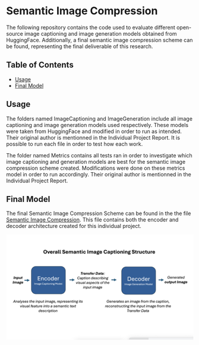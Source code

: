 # Semantic Image Compression

The following repository contains the code used to evaluate different open-source image captioning and image generation models obtained from HuggingFace. Additionally, a final semantic image compression scheme can be found, representing the final deliverable of this research. 

## Table of Contents

- [Usage](#usage)
- [Final Model](#Final-Model)


## Usage

The folders named ImageCaptioning and ImageGeneration include all image captioning and image generation models used respectively. These models were taken from HuggingFace and modified in order to run as intended. Their original author is mentionned in the Individual Project Report. It is possible to run each file in order to test how each work.

The folder named Metrics contains all tests ran in order to investigate which image captioning and generation models are best for the semantic image compression scheme created. Modifications were done on these metrics model in order to run accordingly. Their original author is mentionned in the Individual Project Report. 



## Final Model

The final Semantic Image Compression Scheme can be found in the the file [Semantic Image Compression](Semantic_Image_Compression.ipynb). This file contains both the encoder and decoder architecture created for this individual project. 


![Final Structure](Semantic_image_compression_Structure.png)




